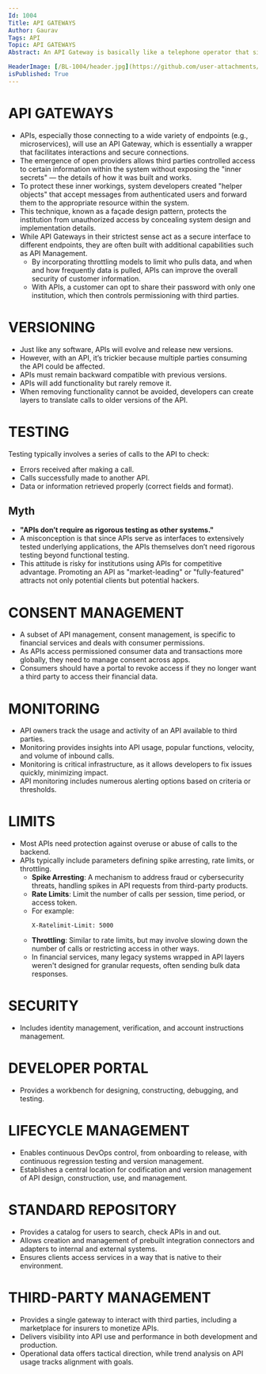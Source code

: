 ```yaml
---
Id: 1004
Title: API GATEWAYS
Author: Gaurav
Tags: API
Topic: API GATEWAYS
Abstract: An API Gateway is basically like a telephone operator that sits at a switchboard to route a call to the correct line.

HeaderImage: [/BL-1004/header.jpg](https://github.com/user-attachments/assets/526fe7f4-539b-4f0e-a9eb-4ac68c3d1d41)
isPublished: True
---
```


# API GATEWAYS
- APIs, especially those connecting to a wide variety of endpoints (e.g., microservices), will use an API Gateway, which is essentially a wrapper that facilitates interactions and secure connections.
- The emergence of open providers allows third parties controlled access to certain information within the system without exposing the "inner secrets" — the details of how it was built and works.
- To protect these inner workings, system developers created "helper objects" that accept messages from authenticated users and forward them to the appropriate resource within the system.
- This technique, known as a façade design pattern, protects the institution from unauthorized access by concealing system design and implementation details.
- While API Gateways in their strictest sense act as a secure interface to different endpoints, they are often built with additional capabilities such as API Management.
    - By incorporating throttling models to limit who pulls data, and when and how frequently data is pulled, APIs can improve the overall security of customer information.
    - With APIs, a customer can opt to share their password with only one institution, which then controls permissioning with third parties.

# VERSIONING
- Just like any software, APIs will evolve and release new versions.
- However, with an API, it’s trickier because multiple parties consuming the API could be affected.
- APIs must remain backward compatible with previous versions.
- APIs will add functionality but rarely remove it.
- When removing functionality cannot be avoided, developers can create layers to translate calls to older versions of the API.

# TESTING
Testing typically involves a series of calls to the API to check:
- Errors received after making a call.
- Calls successfully made to another API.
- Data or information retrieved properly (correct fields and format).

## Myth
- **"APIs don’t require as rigorous testing as other systems."**
- A misconception is that since APIs serve as interfaces to extensively tested underlying applications, the APIs themselves don’t need rigorous testing beyond functional testing.
- This attitude is risky for institutions using APIs for competitive advantage. Promoting an API as "market-leading" or "fully-featured" attracts not only potential clients but potential hackers.

# CONSENT MANAGEMENT
- A subset of API management, consent management, is specific to financial services and deals with consumer permissions.
- As APIs access permissioned consumer data and transactions more globally, they need to manage consent across apps.
- Consumers should have a portal to revoke access if they no longer want a third party to access their financial data.

# MONITORING
- API owners track the usage and activity of an API available to third parties.
- Monitoring provides insights into API usage, popular functions, velocity, and volume of inbound calls.
- Monitoring is critical infrastructure, as it allows developers to fix issues quickly, minimizing impact.
- API monitoring includes numerous alerting options based on criteria or thresholds.

# LIMITS
- Most APIs need protection against overuse or abuse of calls to the backend.
- APIs typically include parameters defining spike arresting, rate limits, or throttling.
    - **Spike Arresting**: A mechanism to address fraud or cybersecurity threats, handling spikes in API requests from third-party products.
    - **Rate Limits**: Limit the number of calls per session, time period, or access token.
    - For example:
      ```plaintext
      X-Ratelimit-Limit: 5000
      ```
    - **Throttling**: Similar to rate limits, but may involve slowing down the number of calls or restricting access in other ways.
    - In financial services, many legacy systems wrapped in API layers weren't designed for granular requests, often sending bulk data responses.

# SECURITY
- Includes identity management, verification, and account instructions management.

# DEVELOPER PORTAL
- Provides a workbench for designing, constructing, debugging, and testing.

# LIFECYCLE MANAGEMENT
- Enables continuous DevOps control, from onboarding to release, with continuous regression testing and version management.
- Establishes a central location for codification and version management of API design, construction, use, and management.

# STANDARD REPOSITORY
- Provides a catalog for users to search, check APIs in and out.
- Allows creation and management of prebuilt integration connectors and adapters to internal and external systems.
- Ensures clients access services in a way that is native to their environment.

# THIRD-PARTY MANAGEMENT
- Provides a single gateway to interact with third parties, including a marketplace for insurers to monetize APIs.
- Delivers visibility into API use and performance in both development and production.
- Operational data offers tactical direction, while trend analysis on API usage tracks alignment with goals.
